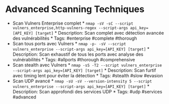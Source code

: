 # Advanced Scanning Techniques

* Scan Vulners Enterprise complet
        * `nmap -sV -sC --script vulners_enterprise,http-vulners-regex --script-args api_key=[API_KEY] [target]`
        * Description: Scan complet avec détection avancée des vulnérabilités
        * Tags: #enterprise #complete #thorough
* Scan tous ports avec Vulners
        * `nmap -p- -sV --script vulners_enterprise --script-args api_key=[API_KEY] [target]`
        * Description: Scan exhaustif de tous les ports avec analyse des vulnérabilités
        * Tags: #allports #thorough #comprehensive
* Scan stealth avec Vulners
        * `nmap -sS -T2 --script vulners_enterprise --script-args api_key=[API_KEY] [target]`
        * Description: Scan furtif avec timing lent pour éviter la détection
        * Tags: #stealth #slow #evasion
* Scan UDP avancé
        * `nmap -sU -sV --version-intensity 5 --script vulners_enterprise --script-args api_key=[API_KEY] [target]`
        * Description: Scan approfondi des services UDP
        * Tags: #udp #services #advanced